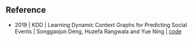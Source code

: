 ## Reference
- 2019 | KDD | Learning Dynamic Context Graphs for Predicting Social Events | Songgaojun Deng, Huzefa Rangwala and Yue Ning | [code](https://github.com/amy-deng/DynamicGCN)

